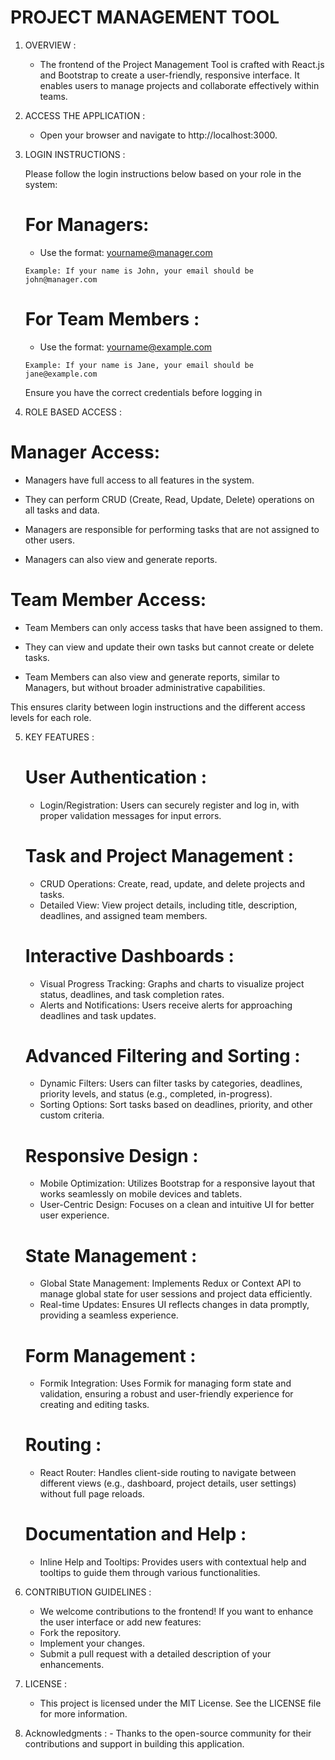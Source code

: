  #  PROJECT MANAGEMENT TOOL
 
 
 1. OVERVIEW  :
    
       - The frontend of the Project Management Tool is crafted with React.js and Bootstrap to create a user-friendly, responsive interface. It enables users to manage projects and collaborate effectively within teams.
   
 2. ACCESS THE APPLICATION  :
    
       -  Open your browser and navigate to http://localhost:3000.

 3. LOGIN INSTRUCTIONS :

     Please follow the login instructions below based on your role in the system:

       # For Managers:

       -   Use the format: yourname@manager.com

        Example: If your name is John, your email should be john@manager.com

      # For Team Members :

      -  Use the format: yourname@example.com

        Example: If your name is Jane, your email should be jane@example.com

      Ensure you have the correct credentials before logging in       

  4. ROLE BASED ACCESS :

   # Manager Access:

   -   Managers have full access to all features in the system.

   -   They can perform CRUD (Create, Read, Update, Delete) operations on all tasks and data.

   -   Managers are responsible for performing tasks that are not assigned to other users.

   -   Managers can also view and generate reports.

   # Team Member Access:

   -   Team Members can only access tasks that have been assigned to them.

   -   They can view and update their own tasks but cannot create or delete tasks.

   -   Team Members can also view and generate reports, similar to Managers, but without broader administrative capabilities.

   
   This ensures clarity between login instructions and the different access levels for each role.
 
 
 5. KEY FEATURES  :
 
     #  User Authentication :
    
       -  Login/Registration: Users can securely register and log in, with proper validation messages for input errors.
    
     #  Task and Project Management :
    
       -  CRUD Operations: Create, read, update, and delete projects and tasks.
       -  Detailed View: View project details, including title, description, deadlines, and assigned team members.
         
     # Interactive Dashboards :
    
       -  Visual Progress Tracking: Graphs and charts to visualize project status, deadlines, and task completion rates.
       -  Alerts and Notifications: Users receive alerts for approaching deadlines and task updates.
     # Advanced Filtering and Sorting :
    
       -  Dynamic Filters: Users can filter tasks by categories, deadlines, priority levels, and status (e.g., completed, in-progress).
       -  Sorting Options: Sort tasks based on deadlines, priority, and other custom criteria.
     
     # Responsive Design :

       -  Mobile Optimization: Utilizes Bootstrap for a responsive layout that works seamlessly on mobile devices and tablets.
       -  User-Centric Design: Focuses on a clean and intuitive UI for better user experience.
         
     # State Management :
    
       -  Global State Management: Implements Redux or Context API to manage global state for user sessions and project data efficiently.
       -  Real-time Updates: Ensures UI reflects changes in data promptly, providing a seamless experience.
         
     # Form Management :
    
       -  Formik Integration: Uses Formik for managing form state and validation, ensuring a robust and user-friendly experience for creating and editing tasks.
    
     # Routing :
    
       -  React Router: Handles client-side routing to navigate between different views (e.g., dashboard, project details, user settings) without full page reloads.
    
     # Documentation and Help :
    
       -  Inline Help and Tooltips: Provides users with contextual help and tooltips to guide them through various functionalities.



 6. CONTRIBUTION GUIDELINES  :

       -  We welcome contributions to the frontend! If you want to enhance the user interface or add new features:
       -  Fork the repository.
       -  Implement your changes.
       -  Submit a pull request with a detailed description of your enhancements.
          
 8. LICENSE  :

       -  This project is licensed under the MIT License. See the LICENSE file for more information.
   
       

 10. Acknowledgments  :
           -  Thanks to the open-source community for their contributions and support in building this application.
